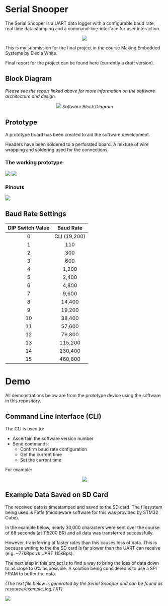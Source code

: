 # Serial Snooper

The Serial Snooper is a UART data logger with a configurable baud rate, real time data stamping and a command-line-interface for user interaction.

<center>
<img src="resource/serial_snooper.png">
</center>

This is my submission for the final project in the course Making Embedded Systems by Elecia White.

Final report for the project can be found <a ref="https://docs.google.com/document/d/1QN5CVr99LwbAlFGOjgETou2btL8RMqJVu_yTGeXLMHs/edit?usp=sharing">here (currently a draft version)</a>.

## Block Diagram

*Please see the report linked above for more information on the software architecture and design.*

<center>
<img src="resource/sw_block.png">
<i>Software Block Diagram</i>
</center>

## Prototype

A prototype board has been created to aid the software development. 

Headers have been soldered to a perforated board. A mixture of wire wrapping and soldering used for the connections.

### The working prototype

<img src="resource/prototype.png">
<img src="resource/perf_board.jpg">

### Pinouts

<img src="resource/pins.png">

## Baud Rate Settings

|DIP Switch Value|Baud Rate|
|:-:|:-:|
|0| CLI (19,200) |
|1|110|
|2|300|
|3|600|
|4|1,200|
|5|2,400|
|6|4,800|
|7|9,600|
|8|14,400|
|9|19,200|
|10|38,400|
|11|57,600|
|12|76,800|
|13|115,200|
|14|230,400|
|15|460,800|

# Demo 

All demonstrations below are from the prototype device using the software in this repository.

## Command Line Interface (CLI)

The CLI is used to:

- Ascertain the software version number
- Send commands:
  - Confirm baud rate configuration
  - Get the current time
  - Set the current time

For example:
<center>
<img src="resource/cli.PNG">
</center>

## Example Data Saved on SD Card

The received data is timestamped and saved to the SD card. The filesystem being used is Fatfs (middleware software for this was provided by STM32 Cube).

In the example below, nearly 30,000 characters were sent over the course of 68 seconds (at 115200 BR) and all data was transferred successfully.

However, transferring at faster rates than this causes loss of data. This is because writing to the the SD card is far slower than the UART can receive (e.g. ~77kBps vs UART 115kBps).

The next step in this project is to find a way to bring the loss of data down to as close to 0% as possible. A solution being considered is to use a SPI FRAM to buffer the data.

*(The text file below is generated by the Serial Snooper and can be found as resource/example_log.TXT)*

<img src="resource/logging2.PNG">
